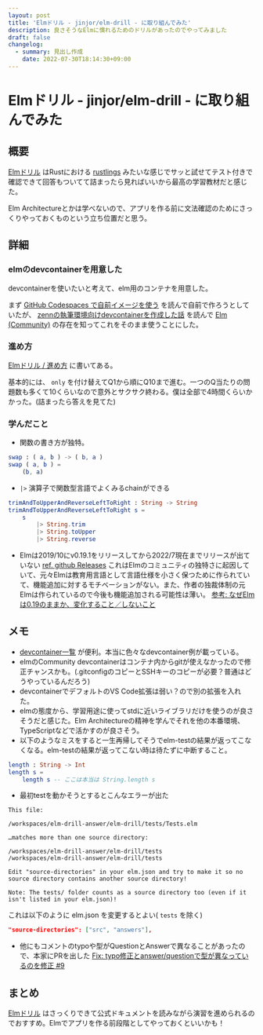 ```yaml
---
layout: post
title: 'Elmドリル - jinjor/elm-drill - に取り組んでみた'
description: 良さそうなElmに慣れるためのドリルがあったのでやってみました
draft: false
changelog:
  - summary: 見出し作成
    date: 2022-07-30T18:14:30+09:00
---
```


# Elmドリル - jinjor/elm-drill - に取り組んでみた

## 概要

[Elmドリル](https://github.com/jinjor/elm-drill) はRustにおける [rustlings](https://github.com/rust-lang/rustlings) みたいな感じでサッと試せてテスト付きで確認できて回答もついてて詰まったら見ればいいから最高の学習教材だと感じた。

Elm Architectureとかは学べないので、アプリを作る前に文法確認のためにさっくりやっておくものという立ち位置だと思う。

## 詳細

### elmのdevcontainerを用意した

devcontainerを使いたいと考えて、elm用のコンテナを用意した。

まず [GitHub Codespaces で自前イメージを使う](https://qiita.com/kojiohta/items/378f7a9310c411fa41fb) を読んで自前で作ろうとしていたが、 [zennの執筆環境向けdevcontainerを作成した話](https://zenn.dev/bells17/articles/zenn-devcontainer) を読んで [Elm (Community)](https://github.com/microsoft/vscode-dev-containers/tree/main/containers/elm) の存在を知ってこれをそのまま使うことにした。

### 進め方

[Elmドリル / 進め方](https://github.com/jinjor/elm-drill#%E9%80%B2%E3%82%81%E6%96%B9) に書いてある。

基本的には、 `only` を付け替えてQ1から順にQ10まで進む。一つのQ当たりの問題数も多くて10くらいなので意外とサクサク終わる。僕は全部で4時間くらいかかった。(詰まったら答えを見てた)

### 学んだこと

- 関数の書き方が独特。

```elm
swap : ( a, b ) -> ( b, a )
swap ( a, b ) =
    (b, a)
```

- `|>` 演算子で関数型言語でよくみるchainができる

```elm
trimAndToUpperAndReverseLeftToRight : String -> String
trimAndToUpperAndReverseLeftToRight s =
    s
        |> String.trim
        |> String.toUpper
        |> String.reverse
```

- Elmは2019/10にv0.19.1をリリースしてから2022/7現在までリリースが出ていない [ref. github Releases](https://github.com/elm/compiler/releases) これはElmのコミュニティの独特さに起因していて、元々Elmは教育用言語として言語仕様を小さく保つために作られていて、機能追加に対するモチベーションがない。また、作者の独裁体制の元Elmは作られているので今後も機能追加される可能性は薄い。 [参考: なぜElmは0.19のままか、変化すること／しないこと](https://izumisy.work/entry/2021/11/13/181404)

## メモ

- [devcontainer一覧](https://github.com/microsoft/vscode-dev-containers/tree/main/containers) が便利。本当に色々なdevcontainer例が載っている。
- elmのCommunity devcontainerはコンテナ内からgitが使えなかったので修正チャンスかも。(.gitconfigのコピーとSSHキーのコピーが必要？普通はどうやっているんだろう)
- devcontainerでデフォルトのVS Code拡張は弱い？ので別の拡張を入れた。
- elmの態度から、学習用途に使ってstdに近いライブラリだけを使うのが良さそうだと感じた。Elm Architectureの精神を学んでそれを他の本番環境、TypeScriptなどで活かすのが良さそう。
- 以下のようなミスをすると一生再帰してそうでelm-testの結果が返ってこなくなる。elm-testの結果が返ってこない時は待たずに中断すること。

```elm
length : String -> Int
length s =
    length s -- ここは本当は String.length s
```

- 最初testを動かそうとするとこんなエラーが出た

```text
This file:

/workspaces/elm-drill-answer/elm-drill/tests/Tests.elm

…matches more than one source directory:

/workspaces/elm-drill-answer/elm-drill/tests
/workspaces/elm-drill-answer/elm-drill/tests

Edit "source-directories" in your elm.json and try to make it so no source directory contains another source directory!

Note: The tests/ folder counts as a source directory too (even if it isn't listed in your elm.json)!
```

これは以下のように elm.json を変更するとよい( `tests` を除く)

```json
"source-directories": ["src", "answers"],
```

- 他にもコメントのtypoや型がQuestionとAnswerで異なることがあったので、本家にPRを出した [Fix: typo修正とanswer/questionで型が異なっているのを修正 #9](https://github.com/jinjor/elm-drill/pull/9)


## まとめ

[Elmドリル](https://github.com/jinjor/elm-drill) はさっくりできて公式ドキュメントを読みながら演習を進められるのでおすすめ。Elmでアプリを作る前段階としてやっておくといいかも！
